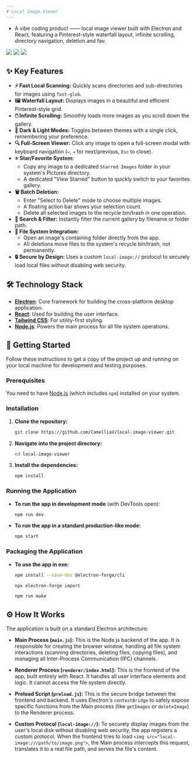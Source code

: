 ```yaml
---
# Local Image Viewer
---
```


- A vibe coding product —— local image viewer built with Electron and React, featuring a Pinterest-style waterfall layout, infinite scrolling, directory navigation, deletion and fav.

![](./imgs/image_10.avif)
![](./imgs/image_12.avif)
![](./imgs/image_11.avif)

## ✨ Key Features

- **⚡ Fast Local Scanning:** Quickly scans directories and sub-directories for images using `fast-glob`.
- **🖼️ Waterfall Layout:** Displays images in a beautiful and efficient Pinterest-style grid.
- **🖱️ Infinite Scrolling:** Smoothly loads more images as you scroll down the gallery.
- **🎨 Dark & Light Modes:** Toggles between themes with a single click, remembering your preference.
- **🔍 Full-Screen Viewer:** Click any image to open a full-screen modal with keyboard navigation (`←`, `→` for next/previous, `Esc` to close).
- **⭐ Star/Favorite System:**
  - Copy any image to a dedicated `Starred Images` folder in your system's Pictures directory.
  - A dedicated "View Starred" button to quickly switch to your favorites gallery.
- **🗑️ Batch Deletion:**
  - Enter "Select to Delete" mode to choose multiple images.
  - A floating action bar shows your selection count.
  - Delete all selected images to the recycle bin/trash in one operation.
- **🔎 Search & Filter:** Instantly filter the current gallery by filename or folder path.
- **📂 File System Integration:**
  - Open an image's containing folder directly from the app.
  - All deletions move files to the system's recycle bin/trash, not permanently.
- **🔒 Secure by Design:** Uses a custom `local-image://` protocol to securely load local files without disabling web security.

## 🛠️ Technology Stack

- **[Electron](https://www.electronjs.org/)**: Core framework for building the cross-platform desktop application.
- **[React](https://reactjs.org/)**: Used for building the user interface.
- **[Tailwind CSS](https://tailwindcss.com/)**: For utility-first styling.
- **[Node.js](https://nodejs.org/)**: Powers the main process for all file system operations.

## 🚀 Getting Started

Follow these instructions to get a copy of the project up and running on your local machine for development and testing purposes.

### Prerequisites

You need to have [Node.js](https://nodejs.org/en/download/) (which includes `npm`) installed on your system.

### Installation

1.  **Clone the repository:**

    ```bash
    git clone https://github.com/CamelliaV/local-image-viewer.git
    ```

2.  **Navigate into the project directory:**

    ```bash
    cd local-image-viewer
    ```

3.  **Install the dependencies:**
    ```bash
    npm install
    ```

### Running the Application

- **To run the app in development mode** (with DevTools open):

  ```bash
  npm run dev
  ```

- **To run the app in a standard production-like mode:**
  ```bash
  npm start
  ```

### Packaging the Application

- **To use the app in exe:**
  ```bash
  npm install --save-dev @electron-forge/cli
  ```
  ```bash
  npx electron-forge import
  ```
  ```bash
  npm run make
  ```

## ⚙️ How It Works

The application is built on a standard Electron architecture:

- **Main Process (`main.js`):** This is the Node.js backend of the app. It is responsible for creating the browser window, handling all file system interactions (scanning directories, deleting files, copying files), and managing all Inter-Process Communication (IPC) channels.

- **Renderer Process (`renderer/index.html`):** This is the frontend of the app, built entirely with React. It handles all user interface elements and logic. It cannot access the file system directly.

- **Preload Script (`preload.js`):** This is the secure bridge between the frontend and backend. It uses Electron's `contextBridge` to safely expose specific functions from the Main process (like `getImages` or `deleteImage`) to the Renderer process.

- **Custom Protocol (`local-image://`):** To securely display images from the user's local disk without disabling web security, the app registers a custom protocol. When the frontend tries to load `<img src="local-image:///path/to/image.png">`, the Main process intercepts this request, translates it to a real file path, and serves the file's content.
